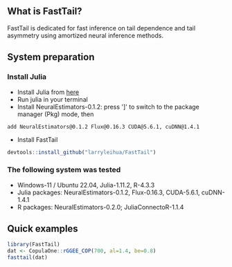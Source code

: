## What is FastTail?
FastTail is dedicated for fast inference on tail dependence and tail asymmetry using amortized neural inference methods.

## System preparation

### Install Julia
- Install Julia from [here](https://julialang.org/install/)
- Run julia in your terminal
- Install NeuralEstimators-0.1.2: press ']' to switch to the package manager (Pkg) mode, then 
```
add NeuralEstimators@0.1.2 Flux@0.16.3 CUDA@5.6.1, cuDNN@1.4.1
```
- Install FastTail
```r
devtools::install_github("larryleihua/FastTail")
```

### The following system was tested
- Windows-11 / Ubuntu 22.04, Julia-1.11.2, R-4.3.3
- Julia packages: NeuralEstimators-0.1.2, Flux-0.16.3, CUDA-5.6.1, cuDNN-1.4.1
- R packages: NeuralEstimators-0.2.0; JuliaConnectoR-1.1.4 

## Quick examples
```r
library(FastTail)
dat <- CopulaOne::rGGEE_COP(700, al=1.4, be=0.8)
fasttail(dat)
```